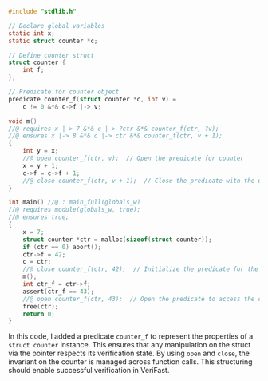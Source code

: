 ```c
#include "stdlib.h"

// Declare global variables
static int x;
static struct counter *c;

// Define counter struct
struct counter {
    int f;
};

// Predicate for counter object
predicate counter_f(struct counter *c, int v) =
    c != 0 &*& c->f |-> v;

void m()
//@ requires x |-> 7 &*& c |-> ?ctr &*& counter_f(ctr, ?v);
//@ ensures x |-> 8 &*& c |-> ctr &*& counter_f(ctr, v + 1);
{
    int y = x;
    //@ open counter_f(ctr, v);  // Open the predicate for counter
    x = y + 1;
    c->f = c->f + 1;
    //@ close counter_f(ctr, v + 1);  // Close the predicate with the updated value
}

int main() //@ : main_full(globals_w)
//@ requires module(globals_w, true);
//@ ensures true;
{
    x = 7;
    struct counter *ctr = malloc(sizeof(struct counter));
    if (ctr == 0) abort();
    ctr->f = 42;
    c = ctr;
    //@ close counter_f(ctr, 42);  // Initialize the predicate for the counter instance
    m();
    int ctr_f = ctr->f;
    assert(ctr_f == 43);
    //@ open counter_f(ctr, 43);  // Open the predicate to access the counter field
    free(ctr);
    return 0;
}
```

In this code, I added a predicate `counter_f` to represent the properties of a `struct counter` instance. This ensures that any manipulation on the struct via the pointer respects its verification state. By using `open` and `close`, the invariant on the counter is managed across function calls. This structuring should enable successful verification in VeriFast.
